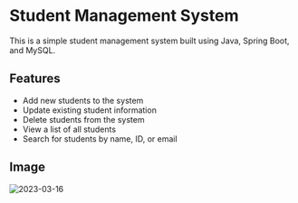 # Student Management System

This is a simple student management system built using Java, Spring Boot, and MySQL.

## Features

- Add new students to the system
- Update existing student information
- Delete students from the system
- View a list of all students
- Search for students by name, ID, or email

## Image

![2023-03-16](https://user-images.githubusercontent.com/55679683/225543112-0b964baa-1c6a-420e-aa27-e8f7ae789c75.png)
